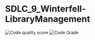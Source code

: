 # SDLC_9_Winterfell-LibraryManagement

![Code quality score](https://www.code-inspector.com/project/24985/score/svg)
![Code Grade](https://www.code-inspector.com/project/24985/status/svg)
